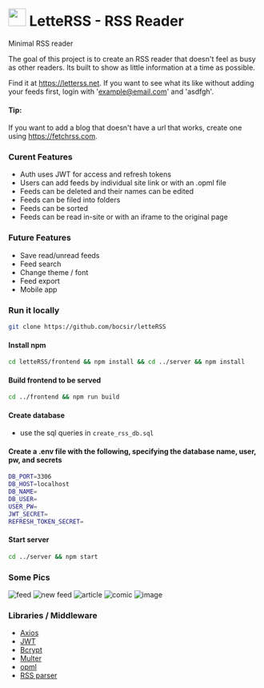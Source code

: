 # <img style="width: 35px" src="https://github.com/user-attachments/assets/507295c4-b8bd-4219-9bcf-f64849fe34d3"/> LetteRSS - RSS Reader
Minimal RSS reader

The goal of this project is to create an RSS reader that doesn't feel as busy as other readers.
Its built to show as little information at a time as possible.

Find it at https://letterss.net. If you want to see what its like without adding your feeds first, login with 'example@email.com' and 'asdfgh'.

#### Tip:
If you want to add a blog that doesn't have a url that works, create one using https://fetchrss.com.

### Curent Features
  <ul>
    <li>Auth uses JWT for access and refresh tokens</li>
    <li>Users can add feeds by individual site link or with an .opml file</li>
    <li>Feeds can be deleted and their names can be edited</li>
    <li>Feeds can be filed into folders</li>
    <li>Feeds can be sorted</li>
    <li>Feeds can be read in-site or with an iframe to the original page</li>
  </ul>
  
### Future Features
  <ul>
    <li>Save read/unread feeds</li>
    <li>Feed search</li>
    <li>Change theme / font</li>
    <li>Feed export</li>
    <li>Mobile app</li>
  </ul>

### Run it locally
```bash
git clone https://github.com/bocsir/letteRSS
```
#### Install npm
```bash
cd letteRSS/frontend && npm install && cd ../server && npm install
```
#### Build frontend to be served
```bash
cd ../frontend && npm run build
```
#### Create database
- use the sql queries in `create_rss_db.sql`

#### Create a .env file with the following, specifying the database name, user, pw, and secrets

```bash
DB_PORT=3306
DB_HOST=localhost
DB_NAME=
DB_USER=
USER_PW=
JWT_SECRET=
REFRESH_TOKEN_SECRET=
```

#### Start server
```bash
cd ../server && npm start
```

### Some Pics
![feed](https://github.com/user-attachments/assets/dcd64f72-ea5c-44e8-aa2d-98f6969d691e)
![new feed](https://github.com/user-attachments/assets/5378a07c-54eb-4861-b4de-b9458e66bbae)
![article](https://github.com/user-attachments/assets/e0faffd0-f88e-4d15-a2ac-5e2b31b4ff84)
![comic](https://github.com/user-attachments/assets/8a429084-1135-433b-8950-a69336519d0f)
![image](https://github.com/user-attachments/assets/489161b0-215d-4630-a1b4-512a18e19ee5)  


### Libraries / Middleware
<ul>
  <li><a href="https://github.com/axios/axios">Axios</a></li>
  <li><a href="https://github.com/auth0/node-jsonwebtoken">JWT</a></li>
  <li><a href="https://github.com/pyca/bcrypt">Bcrypt</a></li>
  <li><a href="https://github.com/expressjs/multer">Multer</a></li>
  <li><a href="https://github.com/scripting/opmlpackage">opml</a></li>
  <li><a href="https://github.com/rbren/rss-parser">RSS parser</a></li>
</ul>
